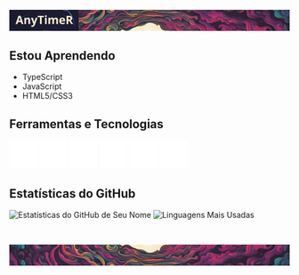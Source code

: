 ![Logo do Projeto](assets/header.png)

## Estou Aprendendo
- TypeScript
- JavaScript
- HTML5/CSS3

## Ferramentas e Tecnologias
<div>
  <img src="assets/icons8-javascript-50.png" />
  <img src="assets/icons8-typescript-50.png" />
  <img src="assets/icons8-html-50.png" />
  <img src="assets/icons8-css-50.png" />
  <img src="assets/icons8-git-50.png" />
  <img src="assets/icons8-github-50.png" />
</div>

## Estatísticas do GitHub
![Estatísticas do GitHub de Seu Nome](https://github-readme-stats.vercel.app/api?username=AnyTimeR&show_icons=true&theme=dracula)
![Linguagens Mais Usadas](https://github-readme-stats.vercel.app/api/top-langs/?username=AnyTimeR&layout=compact&theme=dracula)

<br>

![Logo do Projeto](assets/footer.png)
